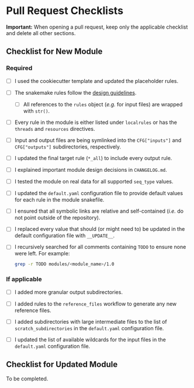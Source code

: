 # Pull Request Checklists

**Important:** When opening a pull request, keep only the applicable checklist and delete all other sections.

## Checklist for New Module

### Required

- [ ] I used the cookiecutter template and updated the placeholder rules.

- [ ] The snakemake rules follow the [design guidelines](https://lcr-modules.readthedocs.io/en/latest/for_developers.html#module-rules). 

  - [ ] All references to the `rules` object (_e.g._ for input files) are wrapped with `str()`.

- [ ] Every rule in the module is either listed under `localrules` or has the `threads` and `resources` directives.

- [ ] Input and output files are being symlinked into the `CFG["inputs"]` and `CFG["outputs"]` subdirectories, respectively.

- [ ] I updated the final target rule (`*_all`) to include every output rule.

- [ ] I explained important module design decisions in `CHANGELOG.md`.

- [ ] I tested the module on real data for all supported `seq_type` values.

- [ ] I updated the `default.yaml` configuration file to provide default values for each rule in the module snakefile.

- [ ] I ensured that all symbolic links are relative and self-contained (_i.e._ do not point outside of the repository).

- [ ] I replaced every value that should (or might need to) be updated in the default configuration file with `__UPDATE__`.

- [ ] I recursively searched for all comments containing `TODO` to ensure none were left. For example:

  ```bash
  grep -r TODO modules/<module_name>/1.0
  ```

### If applicable

- [ ] I added more granular output subdirectories.

- [ ] I added rules to the `reference_files` workflow to generate any new reference files.

- [ ] I added subdirectories with large intermediate files to the list of `scratch_subdirectories` in the `default.yaml` configuration file.

- [ ] I updated the list of available wildcards for the input files in the `default.yaml` configuration file.

## Checklist for Updated Module

To be completed.
